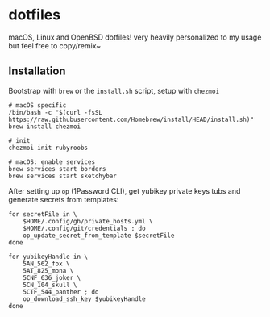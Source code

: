 # dotfiles

macOS, Linux and OpenBSD dotfiles! very heavily personalized to my usage but feel free to copy/remix~

## Installation

Bootstrap with `brew` or the `install.sh` script, setup with `chezmoi`

```shell
# macOS specific
/bin/bash -c "$(curl -fsSL https://raw.githubusercontent.com/Homebrew/install/HEAD/install.sh)"
brew install chezmoi

# init
chezmoi init rubyroobs

# macOS: enable services
brew services start borders
brew services start sketchybar
```

After setting up `op` (1Password CLI), get yubikey private keys tubs and generate secrets from templates:

```shell
for secretFile in \
    $HOME/.config/gh/private_hosts.yml \
    $HOME/.config/git/credentials ; do
    op_update_secret_from_template $secretFile
done

for yubikeyHandle in \
    5AN_562_fox \
    5AT_825_mona \
    5CNF_636_joker \
    5CN_104_skull \
    5CTF_544_panther ; do
    op_download_ssh_key $yubikeyHandle
done
```